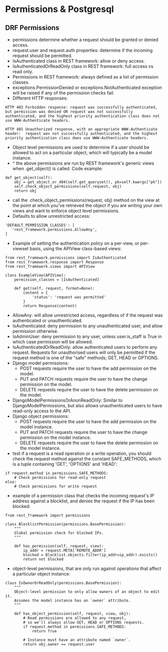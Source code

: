 # Permissions & Postgresql

## DRF Permissions
- permissions determine whether a request should be granted or denied access.
- request.user and request.auth properties: determine if the incoming request should be permitted.
- IsAuthenticated class in REST framework: allow or deny access.
- IsAuthenticatedOrReadOnly class in REST framework: full access vs read only.
- Permissions in REST framework: always defined as a list of permission classes.
- exceptions.PermissionDenied or exceptions.NotAuthenticated exception will be raised if any of the permission checks fail. 
- DIfferent HTTP responses:
```
HTTP 403 Forbidden response: request was successfully authenticated, but permission was denied OR request was not successfully authenticated, and the highest priority authentication class does not use WWW-Authenticate headers.

HTTP 401 Unauthorized response, with an appropriate WWW-Authenticate header:  request was not successfully authenticated, and the highest priority authentication class does use WWW-Authenticate headers.
```
- Object level permissions are used to determine if a user should be allowed to act on a particular object, which will typically be a model instance.
- ^ the above permissions are run by REST framework's generic views when .get_object() is called. Code example:
```
def get_object(self):
    obj = get_object_or_404(self.get_queryset(), pk=self.kwargs["pk"])
    self.check_object_permissions(self.request, obj)
    return obj
```
- call the .check_object_permissions(request, obj) method on the view at the point at which you've retrieved the object if you are writing your own views and want to enforce object level permissions.
- Defaults to allow unrestricted access:
```
'DEFAULT_PERMISSION_CLASSES': [
   'rest_framework.permissions.AllowAny',
]
```
- Example of setting the authentication policy on a per-view, or per-viewset basis, using the APIView class-based views:
```
from rest_framework.permissions import IsAuthenticated
from rest_framework.response import Response
from rest_framework.views import APIView

class ExampleView(APIView):
    permission_classes = [IsAuthenticated]

    def get(self, request, format=None):
        content = {
            'status': 'request was permitted'
        }
        return Response(content)
```
- AllowAny: will allow unrestricted access, regardless of if the request was authenticated or unauthenticated.
- IsAuthenticated: deny permission to any unauthenticated user, and allow permission otherwise.
- IsAdminUser: deny permission to any user, unless user.is_staff is True in which case permission will be allowed.
- IsAuthenticatedOrReadOnly: allow authenticated users to perform any request. Requests for unauthorised users will only be permitted if the request method is one of the "safe" methods; GET, HEAD or OPTIONS. 
- Django model permissions:
  - POST requests require the user to have the add permission on the model.
  - PUT and PATCH requests require the user to have the change permission on the model.
  - DELETE requests require the user to have the delete permission on the model.
- DjangoModelPermissionsOrAnonReadOnly: Similar to DjangoModelPermissions, but also allows unauthenticated users to have read-only access to the API.
- Django object permissions:
  - POST requests require the user to have the add permission on the model instance.
  - PUT and PATCH requests require the user to have the change permission on the model instance.
  - DELETE requests require the user to have the delete permission on the model instance.
- test if a request is a read operation or a write operation, you should check the request method against the constant SAFE_METHODS, which is a tuple containing 'GET', 'OPTIONS' and 'HEAD':
```
if request.method in permissions.SAFE_METHODS:
    # Check permissions for read-only request
else:
    # Check permissions for write request
```
- example of a permission class that checks the incoming request's IP address against a blocklist, and denies the request if the IP has been blocked:
```
from rest_framework import permissions

class BlocklistPermission(permissions.BasePermission):
    """
    Global permission check for blocked IPs.
    """

    def has_permission(self, request, view):
        ip_addr = request.META['REMOTE_ADDR']
        blocked = Blocklist.objects.filter(ip_addr=ip_addr).exists()
        return not blocked
```
- object-level permissions, that are only run against operations that affect a particular object instance:
```
class IsOwnerOrReadOnly(permissions.BasePermission):
    """
    Object-level permission to only allow owners of an object to edit it.
    Assumes the model instance has an `owner` attribute.
    """

    def has_object_permission(self, request, view, obj):
        # Read permissions are allowed to any request,
        # so we'll always allow GET, HEAD or OPTIONS requests.
        if request.method in permissions.SAFE_METHODS:
            return True

        # Instance must have an attribute named `owner`.
        return obj.owner == request.user
```




















